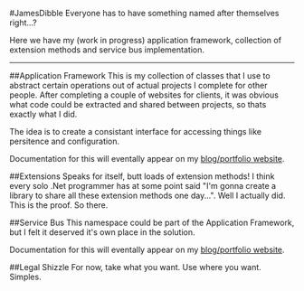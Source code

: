 #JamesDibble
Everyone has to have something named after themselves right...?

Here we have my (work in progress) application framework, collection of extension methods and service bus implementation.

* * *

##Application Framework
This is my collection of classes that I use to abstract certain operations out of actual projects I complete for other people.  After completing a couple of websites for clients, it was obvious what code could be extracted and shared between projects, so thats exactly what I did.

The idea is to create a consistant interface for accessing things like persitence and configuration.

Documentation for this will eventally appear on my [blog/portfolio website](http://www.jdibble.co.uk).

##Extensions
Speaks for itself, butt loads of extension methods!  I think every solo .Net programmer has at some point said "I'm gonna create a library to share all these extension methods one day...".  Well I actually did.  This is the proof.  So there.

##Service Bus
This namespace could be part of the Application Framework, but I felt it deserved it's own place in the solution.

Documentation for this will eventally appear on my [blog/portfolio website](http://www.jdibble.co.uk).

##Legal Shizzle
For now, take what you want.  Use where you want.  Simples.
